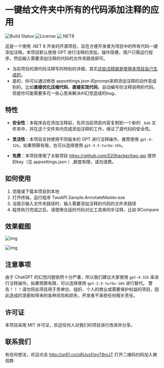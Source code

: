 ﻿# 一键给文件夹中所有的代码添加注释的应用
![Build Status](https://img.shields.io/badge/build-passing-brightgreen) ![License](https://img.shields.io/badge/license-MIT-blue) ![.NET8](https://img.shields.io/badge/.NET-8-blueviolet)

这是一个使用 .NET 8 开发的开源项目，旨在方便开发者为项目中的所有代码一键添加注释。本项目默认使用 GPT 进行注释的添加，操作简便，用户只需运行程序，然后输入需要添加注释的代码的文件夹路径即可。

- 当前项目的源代码注释写的特别的详细，其实<u>这些注释就是使用本项目自己生成的</u>。
- 是的，你可以通过修改 appsettings.json 的prompt来把添加注释的动作变成别的，比如**直接优化压缩代码**，**直接实现代码**，自动编写你注释说明的代码，但是你可能需要多花一些心思来解决AI幻觉造成的bug。

## 特性

- **安全性**：本程序会在添加注释前，先将当前项目内容复制到一个新的 `_bak` 文件夹中，并在这个文件夹内完成添加注释的工作，保证了源代码的安全性。

- **灵活性**：本项目支持使用不同版本的 GPT 进行注释操作，推荐使用 `gpt-4-32k`。如果预算有限，也可以选择使用 `gpt-3.5-turbo-16k`。

- **免费**：本项目使用了关联项目 https://github.com/520hacker/two-api 提供的key（见 appsettings.json ）,额度有限，请勿浪费。

## 如何使用

1. 克隆或下载本项目到本地
2. 打开终端，运行程序 TwoAPI.Sample.AnnotateMaster.exe
3. 当提示输入文件夹路径时，输入需要添加注释的代码的文件夹路径
4. 程序执行完成之后，请使用合适的代码对比工具来同步注释，比如 BCompare

## 效果截图

![img](https://memos2504.oss-accelerate.aliyuncs.com/memos2504/assets/2023/12/20/1703078165_mmexport1703077689361.jpg)

![img](https://memos2504.oss-accelerate.aliyuncs.com/memos2504/assets/2023/12/20/1703078174_mmexport1703077691016.jpg)

## 注意事项

由于 ChatGPT 的幻觉问题依然十分严重，所以我们建议大家使用 `gpt-4-32k` 来进行注释操作。如果预算有限，可以选择使用 `gpt-3.5-turbo-16k` 进行替代。
警告！！！请勿将此项目用于贵单位、组织、个人的商业或需要保护权益的项目，因此造成的泄密和带来的各种风险和损失，开发者不承担任何相关责任。

## 许可证

本项目采用 MIT 许可证，欢迎任何人对我们的项目进行改进并分享。

## 联系我们
有任何想法，欢迎点击 http://qr61.cn/oRUvxf/qyT8mJT 打开二维码扫码加入微信群